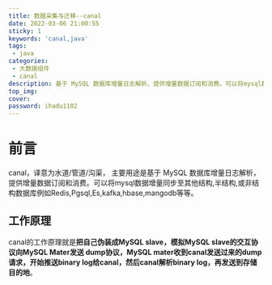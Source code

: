 ```yaml
---
title: 数据采集与迁移--canal
date: 2022-03-06 21:00:55
sticky: 1
keywords: 'canal,java'
tags:
 - java
categories: 
 - 大数据组件
 - canal
description: 基于 MySQL 数据库增量日志解析，提供增量数据订阅和消费。可以将mysql数据增量同步至其他存储结构
top_img: 
cover:
password: ihadu1102
---
```

# 前言
canal，译意为水道/管道/沟渠，
主要用途是基于 MySQL 数据库增量日志解析，提供增量数据订阅和消费。可以将mysql数据增量同步至其他结构,半结构,或非结构数据库例如Redis,Pgsql,Es,kafka,hbase,mangodb等等。

## 工作原理
canal的工作原理就是**把自己伪装成MySQL slave，模拟MySQL slave的交互协议向MySQL Mater发送 dump协议，MySQL mater收到canal发送过来的dump请求，开始推送binary log给canal，然后canal解析binary log，再发送到存储目的地**。

